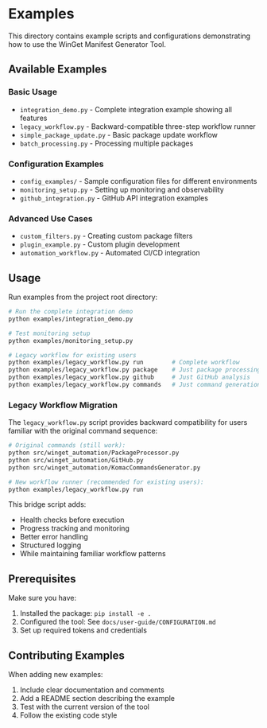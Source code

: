 # Examples

This directory contains example scripts and configurations demonstrating how to use the WinGet Manifest Generator Tool.

## Available Examples

### Basic Usage
- `integration_demo.py` - Complete integration example showing all features
- `legacy_workflow.py` - Backward-compatible three-step workflow runner
- `simple_package_update.py` - Basic package update workflow
- `batch_processing.py` - Processing multiple packages

### Configuration Examples
- `config_examples/` - Sample configuration files for different environments
- `monitoring_setup.py` - Setting up monitoring and observability
- `github_integration.py` - GitHub API integration examples

### Advanced Use Cases
- `custom_filters.py` - Creating custom package filters
- `plugin_example.py` - Custom plugin development
- `automation_workflow.py` - Automated CI/CD integration

## Usage

Run examples from the project root directory:

```bash
# Run the complete integration demo
python examples/integration_demo.py

# Test monitoring setup
python examples/monitoring_setup.py

# Legacy workflow for existing users
python examples/legacy_workflow.py run        # Complete workflow
python examples/legacy_workflow.py package    # Just package processing
python examples/legacy_workflow.py github     # Just GitHub analysis
python examples/legacy_workflow.py commands   # Just command generation
```

### Legacy Workflow Migration

The `legacy_workflow.py` script provides backward compatibility for users familiar with the original command sequence:

```bash
# Original commands (still work):
python src/winget_automation/PackageProcessor.py
python src/winget_automation/GitHub.py
python src/winget_automation/KomacCommandsGenerator.py

# New workflow runner (recommended for existing users):
python examples/legacy_workflow.py run
```

This bridge script adds:
- Health checks before execution
- Progress tracking and monitoring
- Better error handling
- Structured logging
- While maintaining familiar workflow patterns

## Prerequisites

Make sure you have:
1. Installed the package: `pip install -e .`
2. Configured the tool: See `docs/user-guide/CONFIGURATION.md`
3. Set up required tokens and credentials

## Contributing Examples

When adding new examples:
1. Include clear documentation and comments
2. Add a README section describing the example
3. Test with the current version of the tool
4. Follow the existing code style
